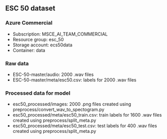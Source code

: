 ## ESC 50 dataset
### Azure Commercial
* Subscription: MSCE_AI_TEAM_COMMERCIAL
* Resource group: esc_50
* Storage account: ecs50data
* Container: data

### Raw data
* ESC-50-master/audio: 2000 .wav files
* ESC-50-master/meta/esc50.csv: labels for 2000 .wav files

### Processed data for model
* esc50_processed/images: 2000 .png files created using preprocess/convert_wav_to_spectogram.py
* esc50_processed/meta/esc50_train.csv: train labels for 1600 .wav files created using preprocess/split_meta.py
* esc50_processed/meta/esc50_test.csv: test labels for 400 .wav files created using preprocess/split_meta.py
